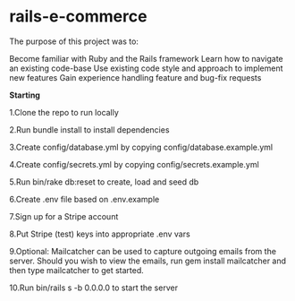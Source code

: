 # rails-e-commerce
The purpose of this project was to:

Become familiar with Ruby and the Rails framework
Learn how to navigate an existing code-base
Use existing code style and approach to implement new features
Gain experience handling feature and bug-fix requests




**Starting**

1.Clone the repo to run locally

2.Run bundle install to install dependencies

3.Create config/database.yml by copying config/database.example.yml

4.Create config/secrets.yml by copying config/secrets.example.yml

5.Run bin/rake db:reset to create, load and seed db

6.Create .env file based on .env.example

7.Sign up for a Stripe account

8.Put Stripe (test) keys into appropriate .env vars

9.Optional: Mailcatcher can be used to capture outgoing emails from the server. Should you wish to view the emails, run gem install mailcatcher and then type mailcatcher to get started.

10.Run bin/rails s -b 0.0.0.0 to start the server
